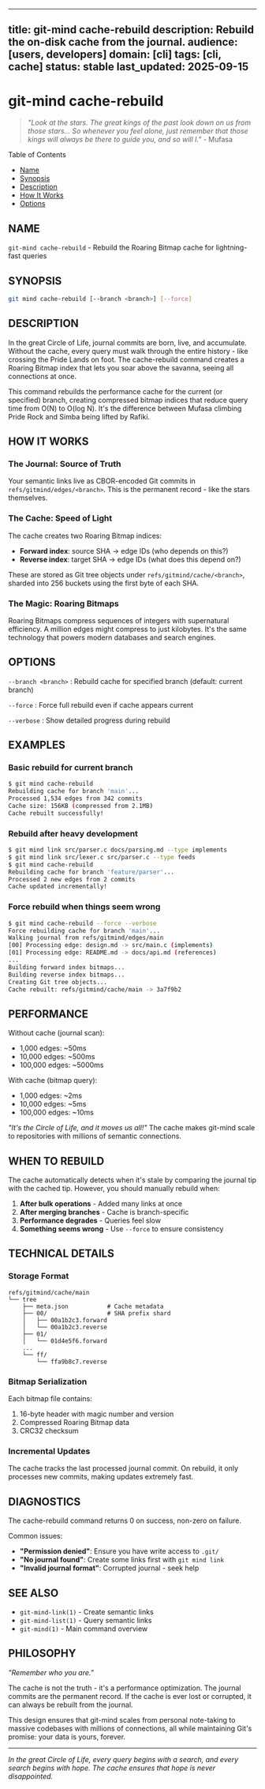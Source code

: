 <!-- SPDX-License-Identifier: LicenseRef-MIND-UCAL-1.0 -->
<!-- © 2025 J. Kirby Ross / Neuroglyph Collective -->
---
title: git-mind cache-rebuild
description: Rebuild the on-disk cache from the journal.
audience: [users, developers]
domain: [cli]
tags: [cli, cache]
status: stable
last_updated: 2025-09-15
---

# git-mind cache-rebuild

> _"Look at the stars. The great kings of the past look down on us from those stars... So whenever you feel alone, just remember that those kings will always be there to guide you, and so will I."_ - Mufasa

Table of Contents

- [Name](#name)
- [Synopsis](#synopsis)
- [Description](#description)
- [How It Works](#how-it-works)
- [Options](#options)

## NAME

`git-mind cache-rebuild` - Rebuild the Roaring Bitmap cache for lightning-fast queries

## SYNOPSIS

```bash
git mind cache-rebuild [--branch <branch>] [--force]
```

## DESCRIPTION

In the great Circle of Life, journal commits are born, live, and accumulate. Without the cache, every query must walk through the entire history - like crossing the Pride Lands on foot. The cache-rebuild command creates a Roaring Bitmap index that lets you soar above the savanna, seeing all connections at once.

This command rebuilds the performance cache for the current (or specified) branch, creating compressed bitmap indices that reduce query time from O(N) to O(log N). It's the difference between Mufasa climbing Pride Rock and Simba being lifted by Rafiki.

## HOW IT WORKS

### The Journal: Source of Truth

Your semantic links live as CBOR-encoded Git commits in `refs/gitmind/edges/<branch>`. This is the permanent record - like the stars themselves.

### The Cache: Speed of Light

The cache creates two Roaring Bitmap indices:

- __Forward index__: source SHA → edge IDs (who depends on this?)
- __Reverse index__: target SHA → edge IDs (what does this depend on?)

These are stored as Git tree objects under `refs/gitmind/cache/<branch>`, sharded into 256 buckets using the first byte of each SHA.

### The Magic: Roaring Bitmaps

Roaring Bitmaps compress sequences of integers with supernatural efficiency. A million edges might compress to just kilobytes. It's the same technology that powers modern databases and search engines.

## OPTIONS

`--branch <branch>`
: Rebuild cache for specified branch (default: current branch)

`--force`
: Force full rebuild even if cache appears current

`--verbose`
: Show detailed progress during rebuild

## EXAMPLES

### Basic rebuild for current branch

```bash
$ git mind cache-rebuild
Rebuilding cache for branch 'main'...
Processed 1,534 edges from 342 commits
Cache size: 156KB (compressed from 2.1MB)
Cache rebuilt successfully!
```

### Rebuild after heavy development

```bash
$ git mind link src/parser.c docs/parsing.md --type implements
$ git mind link src/lexer.c src/parser.c --type feeds
$ git mind cache-rebuild
Rebuilding cache for branch 'feature/parser'...
Processed 2 new edges from 2 commits
Cache updated incrementally!
```

### Force rebuild when things seem wrong

```bash
$ git mind cache-rebuild --force --verbose
Force rebuilding cache for branch 'main'...
Walking journal from refs/gitmind/edges/main
[00] Processing edge: design.md -> src/main.c (implements)
[01] Processing edge: README.md -> docs/api.md (references)
...
Building forward index bitmaps...
Building reverse index bitmaps...
Creating Git tree objects...
Cache rebuilt: refs/gitmind/cache/main -> 3a7f9b2
```

## PERFORMANCE

Without cache (journal scan):

- 1,000 edges: ~50ms
- 10,000 edges: ~500ms  
- 100,000 edges: ~5000ms

With cache (bitmap query):

- 1,000 edges: ~2ms
- 10,000 edges: ~5ms
- 100,000 edges: ~10ms

_"It's the Circle of Life, and it moves us all!"_ The cache makes git-mind scale to repositories with millions of semantic connections.

## WHEN TO REBUILD

The cache automatically detects when it's stale by comparing the journal tip with the cached tip. However, you should manually rebuild when:

1. __After bulk operations__ - Added many links at once
2. __After merging branches__ - Cache is branch-specific
3. __Performance degrades__ - Queries feel slow
4. __Something seems wrong__ - Use `--force` to ensure consistency

## TECHNICAL DETAILS

### Storage Format

```
refs/gitmind/cache/main
└── tree
    ├── meta.json           # Cache metadata
    ├── 00/                 # SHA prefix shard
    │   ├── 00a1b2c3.forward
    │   └── 00a1b2c3.reverse
    ├── 01/
    │   └── 01d4e5f6.forward
    ...
    └── ff/
        └── ffa9b8c7.reverse
```

### Bitmap Serialization

Each bitmap file contains:

1. 16-byte header with magic number and version
2. Compressed Roaring Bitmap data
3. CRC32 checksum

### Incremental Updates

The cache tracks the last processed journal commit. On rebuild, it only processes new commits, making updates extremely fast.

## DIAGNOSTICS

The cache-rebuild command returns 0 on success, non-zero on failure.

Common issues:

- __"Permission denied"__: Ensure you have write access to `.git/`
- __"No journal found"__: Create some links first with `git mind link`
- __"Invalid journal format"__: Corrupted journal - seek help

## SEE ALSO

- `git-mind-link(1)` - Create semantic links
- `git-mind-list(1)` - Query semantic links  
- `git-mind(1)` - Main command overview

## PHILOSOPHY

_"Remember who you are."_

The cache is not the truth - it's a performance optimization. The journal commits are the permanent record. If the cache is ever lost or corrupted, it can always be rebuilt from the journal.

This design ensures that git-mind scales from personal note-taking to massive codebases with millions of connections, all while maintaining Git's promise: your data is yours, forever.

---

_In the great Circle of Life, every query begins with a search, and every search begins with hope. The cache ensures that hope is never disappointed._
